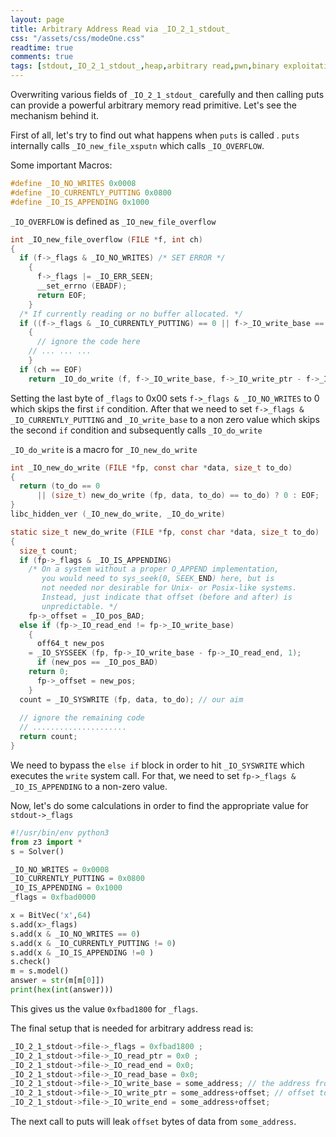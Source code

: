 ```yaml
---
layout: page
title: Arbitrary Address Read via _IO_2_1_stdout_
css: "/assets/css/modeOne.css"
readtime: true
comments: true
tags: [stdout,_IO_2_1_stdout_,heap,arbitrary read,pwn,binary exploitation]
---
```


Overwriting various fields of `_IO_2_1_stdout_` carefully and then calling puts can provide a powerful arbitrary memory read primitive. Let's see the mechanism behind it.

First of all, let's try to find out what happens when `puts` is called . `puts` internally calls `_IO_new_file_xsputn` which calls `_IO_OVERFLOW`.

Some important Macros:
```c
#define _IO_NO_WRITES 0x0008
#define _IO_CURRENTLY_PUTTING 0x0800
#define _IO_IS_APPENDING 0x1000
```
`_IO_OVERFLOW` is defined as `_IO_new_file_overflow`

```c
int _IO_new_file_overflow (FILE *f, int ch)
{
  if (f->_flags & _IO_NO_WRITES) /* SET ERROR */
    {
      f->_flags |= _IO_ERR_SEEN;
      __set_errno (EBADF);
      return EOF;
    }
  /* If currently reading or no buffer allocated. */
  if ((f->_flags & _IO_CURRENTLY_PUTTING) == 0 || f->_IO_write_base == NULL)
    {
      // ignore the code here
    // ... ... ...
    }
  if (ch == EOF)
    return _IO_do_write (f, f->_IO_write_base, f->_IO_write_ptr - f->_IO_write_base);
```

Setting the last byte of `_flags` to 0x00 sets `f->_flags & _IO_NO_WRITES` to 0 which skips the first `if` condition. After that we need to set `f->_flags & _IO_CURRENTLY_PUTTING` and `_IO_write_base` to a non zero value which skips the second `if` condition and subsequently calls `_IO_do_write`

`_IO_do_write` is a macro for `_IO_new_do_write`

```c
int _IO_new_do_write (FILE *fp, const char *data, size_t to_do)
{
  return (to_do == 0
      || (size_t) new_do_write (fp, data, to_do) == to_do) ? 0 : EOF;
}
libc_hidden_ver (_IO_new_do_write, _IO_do_write)

static size_t new_do_write (FILE *fp, const char *data, size_t to_do)
{
  size_t count;
  if (fp->_flags & _IO_IS_APPENDING)
    /* On a system without a proper O_APPEND implementation,
       you would need to sys_seek(0, SEEK_END) here, but is
       not needed nor desirable for Unix- or Posix-like systems.
       Instead, just indicate that offset (before and after) is
       unpredictable. */
    fp->_offset = _IO_pos_BAD;
  else if (fp->_IO_read_end != fp->_IO_write_base)
    {
      off64_t new_pos
    = _IO_SYSSEEK (fp, fp->_IO_write_base - fp->_IO_read_end, 1);
      if (new_pos == _IO_pos_BAD)
    return 0;
      fp->_offset = new_pos;
    }
  count = _IO_SYSWRITE (fp, data, to_do); // our aim
  
  // ignore the remaining code
  // .....................
  return count;
}
```
We need to bypass the `else if` block in order to hit `_IO_SYSWRITE` which executes the `write` system call.
For that, we need to set `fp->_flags & _IO_IS_APPENDING` to a non-zero value.

Now, let's do some calculations in order to find the appropriate value for `stdout->_flags`

```py
#!/usr/bin/env python3
from z3 import *
s = Solver()

_IO_NO_WRITES = 0x0008
_IO_CURRENTLY_PUTTING = 0x0800
_IO_IS_APPENDING = 0x1000
_flags = 0xfbad0000

x = BitVec('x',64)
s.add(x>_flags)
s.add(x & _IO_NO_WRITES == 0)
s.add(x & _IO_CURRENTLY_PUTTING != 0)
s.add(x & _IO_IS_APPENDING !=0 )
s.check()
m = s.model()
answer = str(m[m[0]])
print(hex(int(answer)))
```
This gives us the value `0xfbad1800` for `_flags`. 

The final setup that is needed for arbitrary address read is:

```c
_IO_2_1_stdout->file->_flags = 0xfbad1800 ;
_IO_2_1_stdout->file->_IO_read_ptr = 0x0 ;
_IO_2_1_stdout->file->_IO_read_end = 0x0;
_IO_2_1_stdout->file->_IO_read_base = 0x0;
_IO_2_1_stdout->file->_IO_write_base = some_address; // the address from where you want to leak data
_IO_2_1_stdout->file->_IO_write_ptr = some_address+offset; // offset to control the amount of data leaked
_IO_2_1_stdout->file->_IO_write_end = some_address+offset;
```
The next call to puts will leak `offset` bytes of data from `some_address`. 